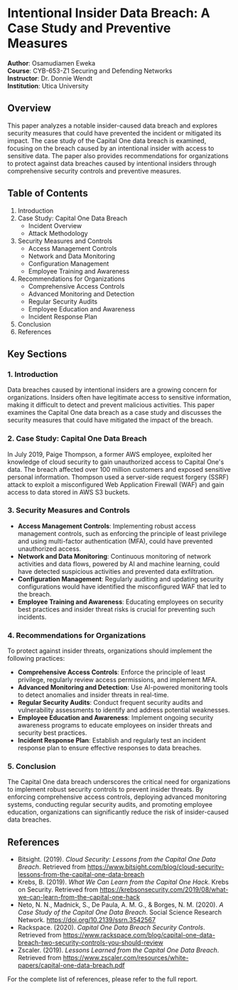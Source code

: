 # Intentional Insider Data Breach: A Case Study and Preventive Measures

**Author**: Osamudiamen Eweka  
**Course**: CYB-653-Z1 Securing and Defending Networks  
**Instructor**: Dr. Donnie Wendt  
**Institution**: Utica University

## Overview

This paper analyzes a notable insider-caused data breach and explores security measures that could have prevented the incident or mitigated its impact. The case study of the Capital One data breach is examined, focusing on the breach caused by an intentional insider with access to sensitive data. The paper also provides recommendations for organizations to protect against data breaches caused by intentional insiders through comprehensive security controls and preventive measures.

## Table of Contents

1. Introduction
2. Case Study: Capital One Data Breach
   - Incident Overview
   - Attack Methodology
3. Security Measures and Controls
   - Access Management Controls
   - Network and Data Monitoring
   - Configuration Management
   - Employee Training and Awareness
4. Recommendations for Organizations
   - Comprehensive Access Controls
   - Advanced Monitoring and Detection
   - Regular Security Audits
   - Employee Education and Awareness
   - Incident Response Plan
5. Conclusion
6. References

## Key Sections

### 1. Introduction
Data breaches caused by intentional insiders are a growing concern for organizations. Insiders often have legitimate access to sensitive information, making it difficult to detect and prevent malicious activities. This paper examines the Capital One data breach as a case study and discusses the security measures that could have mitigated the impact of the breach.

### 2. Case Study: Capital One Data Breach
In July 2019, Paige Thompson, a former AWS employee, exploited her knowledge of cloud security to gain unauthorized access to Capital One's data. The breach affected over 100 million customers and exposed sensitive personal information. Thompson used a server-side request forgery (SSRF) attack to exploit a misconfigured Web Application Firewall (WAF) and gain access to data stored in AWS S3 buckets.

### 3. Security Measures and Controls
- **Access Management Controls**: Implementing robust access management controls, such as enforcing the principle of least privilege and using multi-factor authentication (MFA), could have prevented unauthorized access.
- **Network and Data Monitoring**: Continuous monitoring of network activities and data flows, powered by AI and machine learning, could have detected suspicious activities and prevented data exfiltration.
- **Configuration Management**: Regularly auditing and updating security configurations would have identified the misconfigured WAF that led to the breach.
- **Employee Training and Awareness**: Educating employees on security best practices and insider threat risks is crucial for preventing such incidents.

### 4. Recommendations for Organizations
To protect against insider threats, organizations should implement the following practices:
- **Comprehensive Access Controls**: Enforce the principle of least privilege, regularly review access permissions, and implement MFA.
- **Advanced Monitoring and Detection**: Use AI-powered monitoring tools to detect anomalies and insider threats in real-time.
- **Regular Security Audits**: Conduct frequent security audits and vulnerability assessments to identify and address potential weaknesses.
- **Employee Education and Awareness**: Implement ongoing security awareness programs to educate employees on insider threats and security best practices.
- **Incident Response Plan**: Establish and regularly test an incident response plan to ensure effective responses to data breaches.

### 5. Conclusion
The Capital One data breach underscores the critical need for organizations to implement robust security controls to prevent insider threats. By enforcing comprehensive access controls, deploying advanced monitoring systems, conducting regular security audits, and promoting employee education, organizations can significantly reduce the risk of insider-caused data breaches.

## References

- Bitsight. (2019). *Cloud Security: Lessons from the Capital One Data Breach*. Retrieved from https://www.bitsight.com/blog/cloud-security-lessons-from-the-capital-one-data-breach
- Krebs, B. (2019). *What We Can Learn from the Capital One Hack*. Krebs on Security. Retrieved from https://krebsonsecurity.com/2019/08/what-we-can-learn-from-the-capital-one-hack
- Neto, N. N., Madnick, S., De Paula, A. M. G., & Borges, N. M. (2020). *A Case Study of the Capital One Data Breach*. Social Science Research Network. https://doi.org/10.2139/ssrn.3542567
- Rackspace. (2020). *Capital One Data Breach Security Controls*. Retrieved from https://www.rackspace.com/blog/capital-one-data-breach-two-security-controls-you-should-review
- Zscaler. (2019). *Lessons Learned from the Capital One Data Breach*. Retrieved from https://www.zscaler.com/resources/white-papers/capital-one-data-breach.pdf

For the complete list of references, please refer to the full report.
